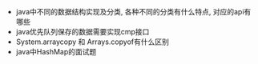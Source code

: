 - java中不同的数据结构实现及分类, 各种不同的分类有什么特点, 对应的api有哪些
- java优先队列保存的数据需要实现cmp接口
- System.arraycopy 和 Arrays.copyof有什么区别
- java中HashMap的面试题
